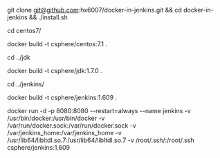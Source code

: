 git clone git@github.com:hx6007/docker-in-jenkins.git  && cd docker-in-jenkins && ./install.sh

cd  centos7/

docker build -t  csphere/centos:7.1 .


cd ../jdk

docker build -t  csphere/jdk:1.7.0 .

cd ../jenkins/

docker build -t csphere/jenkins:1.609 .

docker run -d -p 8080:8080 --restart=always --name jenkins -v /usr/bin/docker:/usr/bin/docker  -v /var/run/docker.sock:/var/run/docker.sock -v /var/jenkins_home:/var/jenkins_home -v /usr/lib64/libltdl.so.7:/usr/lib64/libltdl.so.7  -v /root/.ssh/:/root/.ssh  csphere/jenkins:1.609
